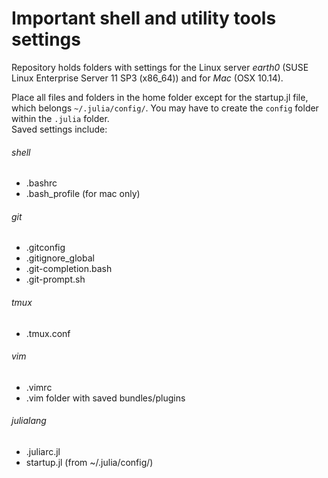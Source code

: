 Important shell and utility tools settings
==========================================

Repository holds folders with settings for the Linux server _earth0_
(SUSE Linux Enterprise Server 11 SP3  (x86_64)) and for _Mac_ (OSX 10.14).

Place all files and folders in the home folder except for the startup.jl file, which belongs `~/.julia/config/`. You may have to create the `config` folder within the `.julia` folder.  
Saved settings include:

###### shell
- .bashrc
- .bash_profile (for mac only)

###### git
- .gitconfig
- .gitignore_global
- .git-completion.bash
- .git-prompt.sh

###### tmux
- .tmux.conf

###### vim
- .vimrc
- .vim folder with saved bundles/plugins

###### julialang
- .juliarc.jl
- startup.jl (from ~/.julia/config/)
